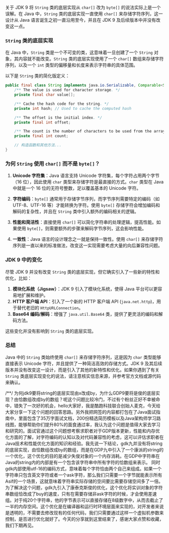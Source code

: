 关于 JDK 9 将 `String` 类的底层实现从 `char[]` 改为 `byte[]` 的说法实际上是一个误解。在 Java 中，`String` 类的底层实现一直使用 `char[]` 来存储字符序列，这一设计从 Java 语言诞生之初一直沿用至今，并且在 JDK 9 及后续版本中并没有改变这一点。

### `String` 类的底层实现

在 Java 中，`String` 类是一个不可变的类，这意味着一旦创建了一个 `String` 对象，其内容就不能改变。`String` 类的底层实现使用了一个 `char[]` 数组来存储字符序列，以及一个 `int` 类型的偏移量和长度来表示字符串的具体范围。

以下是 `String` 类的简化版定义：

```java
public final class String implements java.io.Serializable, Comparable<String>, CharSequence {
    /** The value is used for character storage. */
    private final char value[];

    /** Cache the hash code for the string. */
    private int hash; // Used to cache the computed hash

    /** The offset is the initial index. */
    private final int offset;

    /** The count is the number of characters to be used from the array. */
    private final int count;

    // 构造函数和其他方法...
}
```

### 为何 `String` 使用 `char[]` 而不是 `byte[]`？

1. **Unicode 字符集**：Java 语言支持 Unicode 字符集，每个字符占用两个字节（16 位），因此使用 `char` 类型来存储字符是最直接的方式。`char` 类型在 Java 中就是一个 16 位的无符号整数，足以覆盖基本的 Unicode 字符。

2. **字符编码**：`byte[]` 通常用于存储字节序列，而字节序列需要特定的编码（如 UTF-8、UTF-16 等）才能转换为字符。使用 `byte[]` 存储字符会增加编码和解码的复杂性，并且在 `String` 类中引入额外的编码相关的逻辑。

3. **性能和简洁性**：直接使用 `char[]` 可以简化字符串的处理逻辑，提高性能。如果使用 `byte[]`，则需要额外的步骤来解码字节序列，这会影响性能。

4. **一致性**：Java 语言的设计理念之一就是保持一致性。使用 `char[]` 来存储字符序列是一直以来的标准做法，改变这一实现需要考虑大量的向后兼容性问题。

### JDK 9 中的变化

尽管 JDK 9 并没有改变 `String` 类的底层实现，但它确实引入了一些新的特性和优化，比如：

1. **模块化系统（Jigsaw）**：JDK 9 引入了模块化系统，使得 Java 平台可以更容易地扩展和维护。
2. **HTTP 客户端 API**：引入了一个新的 HTTP 客户端 API (`java.net.http`)，用于替代老旧的 `HttpURLConnection`。
3. **Base64 编码/解码**：增强了 `java.util.Base64` 类，提供了更灵活的编码和解码方法。

这些变化并没有影响到 `String` 类的底层实现。

### 总结

Java 中的 `String` 类始终使用 `char[]` 来存储字符序列，这是因为 `char` 类型能够直接表示 Unicode 字符，并且提供了一种简洁高效的存储方式。JDK 9 及其后续版本并没有改变这一设计，而是引入了其他的新特性和优化。如果你遇到了有关 `String` 类底层实现变化的说法，请注意核实信息来源，并参考官方文档或源代码来确认。


/**/
为何jdk9要将string的底层实现由x改成by，为什么GDP9要将是俊的底层实现？由恰数组改成by的数组？呢这个问题比较冷门，不过有个粉丝正好不幸被命中，错失了一次好的机会，hello大家好，我是酷跑科技联合创始人麦克，今天给大家分享一下这个问题的回答思路。另外我把网签的内容都打包在了Java面试指南中，里面包含了35万字面试文档，200份精选简历模板以及Java架构师学习路线图，能够帮助你们提升80%的面食通过率，我认为这个问题是值得大家去学习和研究的。面试官通过这个问题想考察求职者对于GDP版本更新，性能和内存优化方面的了解，对字符编码的认知以及对代码兼容性的考虑，这可以评估求职者在Java技术和性能优化方面的知识和经验。我先说一下结论，gdk九并没有将string的底层实现，由恰数组改成by的数组，而是在GDP九中引入了一个康派的string的一个优化，这个优化的目的是减少失俊对象的一个内存消耗。在GDP中字符串在Java的string内的内部是有一个包含该字符串中所有字符的恰数组来表示。
	同时 gdk内部使用utf-16的编码方式，意味着每个字符恰由两个自己来组成。如果一个字符串只包含英文字符或者一个ask字符，那么我们只需要一个字节就能表示所有 Asif的一个场景，这就意味着字符串实际存储的空间要比需要存储空间多了一倍。为了解决这个问题，gdk九引入了康泰克斯俊的优化，这个优化将实训对象的字符串数组恰改成了buy的速度，只有在需要存储非ask字符的时候，才会使用差速组。对于纯20个字符串，他的字节表示可以直接存储在8级数字中，从而去截止了一半的内存空间。这个优化是在编译器和运行时环境层面来实现的，对开发者来说是透明的，不需要去修改现有的任何代码，我们只需要通过这样一个虚拟机参数来控制，是否进行优化就好了。今天的分享就到这里结束了，感谢大家点赞和收藏，我们下期再见。
